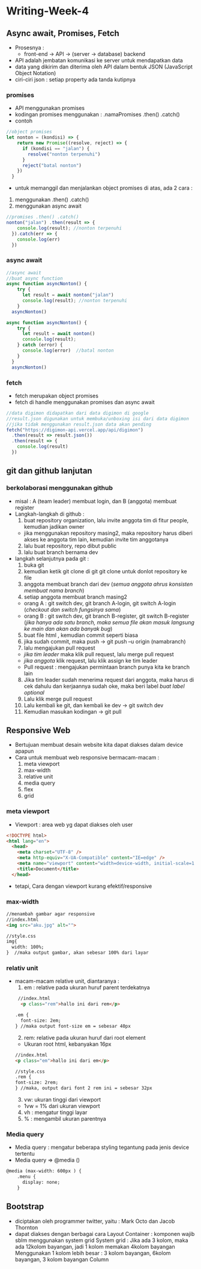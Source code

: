 # Writing-Week-4
## Async await, Promises, Fetch
- Prosesnya :
  - front-end -> API -> (server -> database) backend 
- API adalah jembatan komunikasi ke server untuk mendapatkan data
- data yang dikirim dan diterima oleh API dalam bentuk JSON (JavaScript Object Notation)
- ciri-ciri json : setiap property ada tanda kutipnya

### promises
- API menggunakan promises
- kodingan promises  menggunakan : .namaPromises .then() .catch() 
- contoh
```js
//object promises
let nonton = (kondisi) => {
    return new Promise((resolve, reject) => {
      if (kondisi == "jalan") {
        resolve("nonton terpenuhi")
      }
      reject("batal nonton")
    })
  }
```
- untuk memanggil dan menjalankan object promises di atas, ada 2 cara :
1. menggunakan .then() .catch()
2. menggunakan async await
```js
//promises .then() .catch()
nonton("jalan") .then(result => {
    console.log(result); //nonton terpenuhi
  }).catch(err => {
    console.log(err)
  })
```
### async await
```js
//async await
//buat async function
async function asyncNonton() {
    try {
      let result = await nonton("jalan")
      console.log(result); //nonton terpenuhi
    } 
  asyncNonton()
```
```js
async function asyncNonton() {
    try {
      let result = await nonton()
      console.log(result);
    } catch (error) {
      console.log(error)  //batal nonton
    }
  }
  asyncNonton()
```
### fetch
- fetch merupakan object promises 
- fetch di handle menggunakan promises dan async await
```js
//data digimon didapatkan dari data digimon di google
//result.json digunakan untuk membuka/unboxing isi dari data digimon
//jika tidak menggunakan result.json data akan pending
fetch("https://digimon-api.vercel.app/api/digimon") 
  .then(result => result.json())
  .then(result => {
    console.log(result)
  })
```
## git dan github lanjutan
### berkolaborasi menggunakan github
- misal : A (team leader) membuat login, dan B (anggota) membuat register
- Langkah-langkah di github :
  1. buat repository organization, lalu invite anggota tim di fitur people, kemudian jadikan owner
    - jika menggunakan repository masing2, maka repository harus diberi akses ke anggota tim lain, kemudian invite tim anggotanya
  2. lalu buat repository, repo dibut public
  3. lalu buat branch bernama dev
- langkah selanjutnya pada git :
  1. buka git
  2. kemudian ketik git clone di git git clone untuk donlot repository ke file
  3. anggota membuat branch dari dev (*semua anggota ahrus konsisten membuat nama branch*)
  4. setiap anggota membuat branch masing2 
    - orang A : git switch dev, git branch A-login, git switch A-login (*checkout dan switch fungsinya sama*)
    - orang B : git switch dev, git branch B-register, git switch B-register 
    (*jika hanya ada satu branch, maka semua file akan masuk langsung ke main dan akan ada banyak bug*)
  5. buat file html , kemudian commit seperti biasa
  6. jika sudah commit, maka push -> git push –u origin (namabranch)
  7. lalu mengajukan pull request
    - *jika tim leader* maka klik pull request, lalu merge pull request
    - *jika anggota* klik request, lalu klik assign ke tim leader
    -	Pull request : mengajukan permintaan branch punya kita ke branch lain
  8. Jika tim leader sudah menerima request dari anggota, maka harus di cek dahulu dan kerjaannya sudah oke, maka beri label *buat label optional*
  9. Lalu klik merge pull request
  10. Lalu kembali ke git, dan kembali ke dev -> git switch dev
  11. Kemudian masukan kodingan -> git pull
## Responsive Web
- Bertujuan membuat desain website kita dapat diakses dalam device apapun
- Cara untuk membuat web responsive bermacam-macam :
  1. meta viewport
  2. max-width
  3. relative unit
  4. media query
  5. flex
  6. grid
### meta viewport
- Viewport : area web yg dapat diakses oleh user
```html
<!DOCTYPE html>
<html lang="en">
  <head>
    <meta charset="UTF-8" />
    <meta http-equiv="X-UA-Compatible" content="IE=edge" />
    <meta name="viewport" content="width=device-width, initial-scale=1.0" />  //ini adalah meta viewport
    <title>Document</title>
  </head>
```
- tetapi, Cara dengan viewport kurang efektif/responsive
### max-width
```html
//menambah gambar agar responsive
//index.html
<img src="aku.jpg" alt="">
```
```html
//style.css
img{
  width: 100%;
}  //maka output gambar, akan sebesar 100% dari layar
``` 
### relativ unit
- macam-macam relative unit, diantaranya :
  1. em : relative pada ukuran huruf parent terdekatnya
    ```html
     //index.html
      <p class="rem">hallo ini dari rem</p>

    .em {
      font-size: 2em;
    } //maka output font-size em = sebesar 40px
    ```
  2. rem: relative pada ukuran huruf dari root element
    - Ukuran root html, kebanyakan 16px
    ```html
    //index.html
    <p class="em">hallo ini dari em</p>

    //style.css
    .rem {
    font-size: 2rem;
    } //maka, output dari font 2 rem ini = sebesar 32px 
    ```
  3. vw: ukuran tinggi dari viewport
    - 1vw = 1% dari ukuran viewport
  4. vh : mengatur tinggi layar
  5. % : mengambil ukuran parentnya
### Media query
- Media query : mengatur beberapa styling tegantung pada jenis device tertentu
- Media query => @media ()
```html
@media (max-width: 600px ) {
    .menu {
      display: none;
    }
```
## Bootstrap
- diciptakan oleh programmer twitter, yaitu : Mark Octo dan Jacob Thornton
- dapat diakses dengan berbagai cara 
Layout
Container : komponen wajib sblm menggunakan system grid
System grid : 
Jika ada 3 kolom, maka ada 12kolom bayangan, jadi 1 kolom memakan 4kolom bayangan
Menggunakan 1 kolom lebih besar :
3 kolom bayangan, 6kolom bayangan, 3 kolom bayangan
Column
